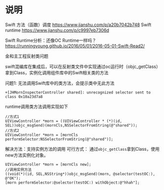 #  说明

Swift 方法（函数）调度
https://www.jianshu.com/p/a20b7042b748
Swift runtime
https://www.jianshu.com/p/c9997eb7306d

Swift Runtime分析：还像OC Runtime一样吗？
https://runningyoung.github.io/2016/05/01/2016-05-01-Swift-Read2/


金和主工程反射类问题

swift混编库在集成后，可以在反射类文件中实现通过oc运行时（objc_getClass）拿到Class，实例化调用组件库中的Swift相关类的方法

问题1: 无法调用Swift库中的类方法，会提示类中无此方法
```
+[JHMornInspecterController shared]: unrecognized selector sent to class 0x10a23d7a8
```
runtime调用类方法调用实现如下
```objc
//方式1
UIViewController *morn = ((UIViewController * (*)(id, SEL))objc_msgSend)(mornCls,NSSelectorFromString(@"shared"));
//方式2
UIViewController *morn = [mornCls performSelector:NSSelectorFromString(@"shared")];
```
解决方法：支持实例方法的调用
可行方式： 通过`objc_getClass`拿到Class，使用new方法实例化对象。
```objc
UIViewController *morn = [mornCls new];
//调用实例方法
((void(*)(id, SEL,NSString*))objc_msgSend)(morn, @selector(testOC:), @"OK");
[morn performSelector:@selector(testOC:) withObject:@"hhah"];
```

